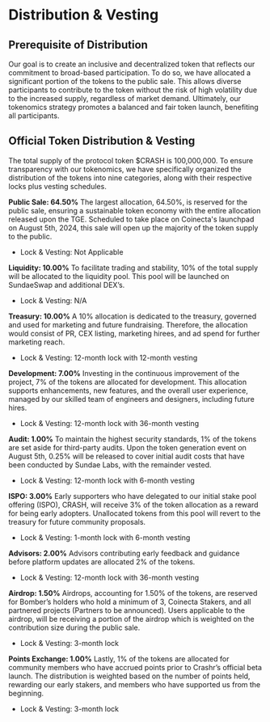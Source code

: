# Distribution & Vesting

## Prerequisite of Distribution

Our goal is to create an inclusive and decentralized token that reflects our commitment to broad-based participation. To do so, we have allocated a significant portion of the tokens to the public sale. This allows diverse participants to contribute to the token without the risk of high volatility due to the increased supply, regardless of market demand. Ultimately, our tokenomics strategy promotes a balanced and fair token launch, benefiting all participants. 

## Official Token Distribution & Vesting 

The total supply of the protocol token $CRASH is 100,000,000. To ensure transparency with our tokenomics, we have specifically organized the distribution of the tokens into nine categories, along with their respective locks plus vesting schedules.

**Public Sale: 64.50%**
The largest allocation, 64.50%, is reserved for the public sale, ensuring a sustainable token economy with the entire allocation released upon the TGE. Scheduled to take place on Coinecta's launchpad on August 5th, 2024, this sale will open up the majority of the token supply to the public.
- Lock & Vesting: Not Applicable

**Liquidity: 10.00%**
To facilitate trading and stability, 10% of the total supply will be allocated to the liquidity pool. This pool will be launched on SundaeSwap and additional DEX’s.
- Lock & Vesting: N/A

**Treasury: 10.00%**
A 10% allocation is dedicated to the treasury, governed and used for marketing and future fundraising. Therefore, the allocation would consist of PR, CEX listing, marketing hirees, and ad spend for further marketing reach. 
- Lock & Vesting: 12-month lock with 12-month vesting

**Development: 7.00%**
Investing in the continuous improvement of the project, 7% of the tokens are allocated for development. This allocation supports enhancements, new features, and the overall user experience, managed by our skilled team of engineers and designers, including future hires.
- Lock & Vesting: 12-month lock with 36-month vesting

**Audit: 1.00%**
To maintain the highest security standards, 1% of the tokens are set aside for third-party audits. Upon the token generation event on August 5th, 0.25% will be released to cover initial audit costs that have been conducted by Sundae Labs, with the remainder vested.
- Lock & Vesting: 12-month lock with 6-month vesting

**ISPO: 3.00%**
Early supporters who have delegated to our initial stake pool offering (ISPO), CRASH, will receive 3% of the token allocation as a reward for being early adopters. Unallocated tokens from this pool will revert to the treasury for future community proposals.
- Lock & Vesting: 1-month lock with 6-month vesting

**Advisors: 2.00%**
Advisors contributing early feedback and guidance before platform updates are allocated 2% of the tokens. 
- Lock & Vesting: 12-month lock with 36-month vesting

**Airdrop: 1.50%**
Airdrops, accounting for 1.50% of the tokens, are reserved for Bomber’s holders who hold a minimum of 3, Coinecta Stakers, and all partnered projects (Partners to be announced). Users applicable to the airdrop, will be receiving a portion of the airdrop which is weighted on the contribution size during the public sale.
- Lock & Vesting: 3-month lock

**Points Exchange: 1.00%**
Lastly, 1% of the tokens are allocated for community members who have accrued points prior to Crashr’s official beta launch. The distribution is weighted based on the number of points held, rewarding our early stakers, and members who have supported us from the beginning. 
- Lock & Vesting: 3-month lock
